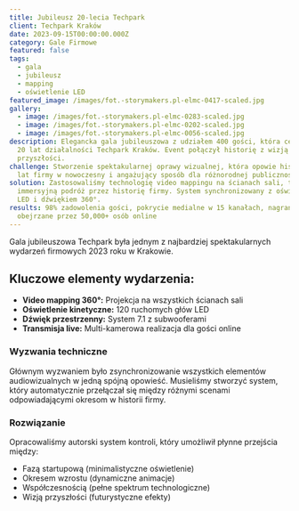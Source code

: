 ```yaml
---
title: Jubileusz 20-lecia Techpark
client: Techpark Kraków
date: 2023-09-15T00:00:00.000Z
category: Gale Firmowe
featured: false
tags:
  - gala
  - jubileusz
  - mapping
  - oświetlenie LED
featured_image: /images/fot.-storymakers.pl-elmc-0417-scaled.jpg
gallery:
  - image: /images/fot.-storymakers.pl-elmc-0283-scaled.jpg
  - image: /images/fot.-storymakers.pl-elmc-0202-scaled.jpg
  - image: /images/fot.-storymakers.pl-elmc-0056-scaled.jpg
description: Elegancka gala jubileuszowa z udziałem 400 gości, która celebrowała
  20 lat działalności Techpark Kraków. Event połączył historię z wizją
  przyszłości.
challenge: Stworzenie spektakularnej oprawy wizualnej, która opowie historię 20
  lat firmy w nowoczesny i angażujący sposób dla różnorodnej publiczności.
solution: Zastosowaliśmy technologię video mappingu na ścianach sali, tworząc
  immersyjną podróż przez historię firmy. System synchronizowany z oświetleniem
  LED i dźwiękiem 360°.
results: 98% zadowolenia gości, pokrycie medialne w 15 kanałach, nagranie gali
  obejrzane przez 50,000+ osób online
---
```


Gala jubileuszowa Techpark była jednym z najbardziej spektakularnych wydarzeń firmowych 2023 roku w Krakowie.

## Kluczowe elementy wydarzenia:

* **Video mapping 360°:** Projekcja na wszystkich ścianach sali
* **Oświetlenie kinetyczne:** 120 ruchomych głów LED
* **Dźwięk przestrzenny:** System 7.1 z subwooferami
* **Transmisja live:** Multi-kamerowa realizacja dla gości online

### Wyzwania techniczne

Głównym wyzwaniem było zsynchronizowanie wszystkich elementów audiowizualnych w jedną spójną opowieść. Musieliśmy stworzyć system, który automatycznie przełączał się między różnymi scenami odpowiadającymi okresom w historii firmy.

### Rozwiązanie

Opracowaliśmy autorski system kontroli, który umożliwił płynne przejścia między:
- Fazą startupową (minimalistyczne oświetlenie)
- Okresem wzrostu (dynamiczne animacje)
- Współczesnością (pełne spektrum technologiczne)
- Wizją przyszłości (futurystyczne efekty)
